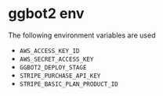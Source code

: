 # ggbot2 env

The following environment variables are used

- `AWS_ACCESS_KEY_ID`
- `AWS_SECRET_ACCESS_KEY`
- `GGBOT2_DEPLOY_STAGE`
- `STRIPE_PURCHASE_API_KEY`
- `STRIPE_BASIC_PLAN_PRODUCT_ID`

